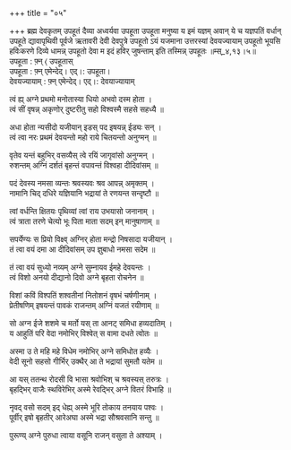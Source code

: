 +++
title = "०५"

+++
ब्रह्म देवकृतम् उपहूतं दैव्या अध्वर्यवा उपहूता उपहूता मनुष्या य इमं यज्ञम् अवान् ये च यज्ञपतिं वर्धान् उपहूते द्यावापृथिवी पूर्वजे ऋतावरी देवी देवपुत्रे उपहूतो ऽयं यजमाना उत्तरस्यां देवयज्यायाम् उपहूतो भूयसि हविःकरणे दिव्ये धामन्न् उपहूतो देवा म इदं हविर् जुषन्ताम् इति तस्मिन्न् उपहूतः ॥म्स्_४,१३।५॥  
उपहूता : फ़्न् ⟨ उपहूतास्  
उपहूता : फ़्न् एमेन्देद्। एद्।: उपहूता।  
देवयज्यायाम् : फ़्न् एमेन्देद्। एद्।: देवयाज्यायाम्  
    
त्वं ह्य् अग्ने प्रथमो मनोतास्या धियो अभवो दस्म होता ।  
त्वं सीं वृषन्न् अकृणोर् दुष्टरीतु सहो विश्वस्मै सहसे सहध्यै ॥  
    
अधा होता न्यसीदो यजीयान् इडस् पद इषयन्न् ईड्यः सन् ।  
त्वं त्वा नरः प्रथमं देवयन्तो महो राये चितयन्तो अनुग्मन् ॥  
    
वृतेव यन्तं बहुभिर् वसव्यैस् त्वे रयिं जागृवांसो अनुग्मन् ।  
रुशन्तम् अग्निं दर्शतं बृहन्तं वपावन्तं विश्वहा दीदिवांसम् ॥  
    
पदं देवस्य नमसा व्यन्तः श्रवस्यवः श्रव आपन्न् अमृक्तम् ।  
नामानि चिद् दधिरे यज्ञियानि भद्रायां ते रणयन्त सन्दृष्टौ ॥  
    
त्वां वर्धन्ति क्षितयः पृथिव्यां त्वां राय उभयासो जनानाम् ।  
त्वं त्राता तरणे चेत्यो भूः पिता माता सदम् इन् मानुषाणाम् ॥  
    
सपर्येण्यः स प्रियो विक्ष्व् अग्निर् होता मन्द्रो निषसादा यजीयान् ।  
तं त्वा वयं दमा आ दीदिवांसम् उप ज्ञुबाधो नमसा सदेम ॥  
    
तं त्वा वयं सुध्यो नव्यम् अग्ने सुम्नायव ईमहे देवयन्तः ।  
त्वं विशो अनयो दीद्यानो दिवो अग्ने बृहता रोचनेन ॥  
    
विशां कविं विश्पतिं शश्वतीनां नितोशनं वृषभं चर्षणीनाम् ।  
प्रेतीषणिम् इषयन्तं पावकं राजन्तम् अग्निं यजतं रयीणाम् ॥  
    
सो अग्न ईजे शशमे च मर्तो यस् ता आनट् समिधा हव्यदातिम् ।  
य आहुतिं परि वेदा नमोभिर् विश्वेत् स वामा दधते त्वोतः ॥  
    
अस्मा उ ते महि महे विधेम नमोभिर् अग्ने समिधोत हव्यैः ।  
वेदी सूनो सहसो गीर्भिर् उक्थैर् आ ते भद्रायां सुमतौ यतेम ॥  
    
आ यस् ततन्थ रोदसी वि भासा श्रवोभिश् च श्रवस्यस् तरुत्रः ।  
बृहद्भिर् वाजैः स्थविरेभिर् अस्मे रेवद्भिर् अग्ने वितरं विभाहि ॥  
    
नृवद् वसो सदम् इद् धेह्य् अस्मे भूरि तोकाय तनयाय पश्वः ।  
पूर्वीर् इषो बृहतीर् आरेअघा अस्मे भद्रा सौश्रवसानि सन्तु ॥  
    
पुरूण्य् अग्ने पुरुधा त्वाया वसूनि राजन् वसुता ते अश्याम् ।  
